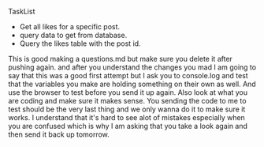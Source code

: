 TaskList
- Get all likes for a specific post.
- query data to get from database.
- Query the likes table with the post id.

This is good making a questions.md but make sure you delete it after pushing again. and after you understand the changes you mad 
I am going to say that this was a good first attempt but I ask you to console.log and test that the variables you make are holding something on their own as well. And use the browser to test before you send it up again. 
Also look at what you are coding and make sure it makes sense. You sending the code to me to test should be the very last thing and we only wanna do it to make sure it works. I understand that it's hard to see alot of mistakes especially when you are confused which is why I am asking that you take a look again and then send it back up tomorrow. 
